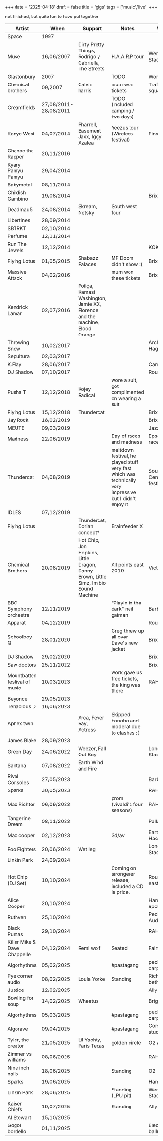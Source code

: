 +++
date = '2025-04-18'
draft = false
title = 'gigs'
tags = ['music','live']
+++

not finished, but quite fun to have put together

| Artist                        | When                  | Support                                                                              | Notes                                                                                                    | Where                                  | Price   |
| ----------------------------- | --------------------- | ------------------------------------------------------------------------------------ | -------------------------------------------------------------------------------------------------------- | -------------------------------------- | ------- |
| Space                         | 1997                  |                                                                                      |                                                                                                          |                                        |         |
| Muse                          | 16/06/2007            | Dirty Pretty Things, Rodrigo y Gabriella, The Streets                                | H.A.A.R.P tour                                                                                           | Wembley Stadium                        |         |
| Glastonbury                   | 2007                  |                                                                                      | TODO                                                                                                     | Worthy Farm                            |         |
| Chemical brothers             | 09/2007               | Calvin harris                                                                        | mum won tickets                                                                                          | Trafalgar square                       |         |
| Creamfields                   | 27/08/2011-28/08/2011 |                                                                                      | TODO (included camping / two days)                                                                       |                                        | £129.13 |
| Kanye West                    | 04/07/2014            | Pharrell, Basement Jaxx, Iggy Azalea                                                 | Yeezus tour (Wireless festival)                                                                          | Finsbury Park                          | £74.75  |
| Chance the Rapper             | 20/11/2016            |                                                                                      |                                                                                                          |                                        |         |
| Kyary Pamyu Pamyu             | 29/04/2014            |                                                                                      |                                                                                                          |                                        |         |
| Babymetal                     | 08/11/2014            |                                                                                      |                                                                                                          |                                        |         |
| Childish Gambino              | 19/08/2014            |                                                                                      |                                                                                                          | Brixton                                | £22.57  |
| Deadmau5                      | 24/08/2014            | Skream, Netsky                                                                       | South west four                                                                                          |                                        | £57.06  |
| Libertines                    | 28/09/2014            |                                                                                      |                                                                                                          |                                        |         |
| SBTRKT                        | 02/10/2014            |                                                                                      |                                                                                                          |                                        |         |
| Perfume                       | 12/11/2014            |                                                                                      |                                                                                                          |                                        |         |
| Run The Jewels                | 12/12/2014            |                                                                                      |                                                                                                          | KOKO                                   | £21.60  |
| Flying Lotus                  | 01/05/2015            | Shabazz Palaces                                                                      | MF Doom didn't show :(                                                                                   | Brixton                                |         |
| Massive Attack                | 04/02/2016            |                                                                                      | mum won these tickets                                                                                    | Brixton                                | £0      |
| Kendrick Lamar                | 02/07/2016            | Poliça, Kamasi Washington, Jamie XX, Florence and the machine, Blood Orange          |                                                                                                          |                                        |         |
| Throwing Snow                 | 10/02/2017            |                                                                                      |                                                                                                          | Archspace Haggerston                   | £9.35   |
| Sepultura                     | 02/03/2017            |                                                                                      |                                                                                                          |                                        |         |
| K.Flay                        | 28/06/2017            |                                                                                      |                                                                                                          | Camden                                 |         |
| DJ Shadow                     | 07/10/2017            |                                                                                      |                                                                                                          | Roundhouse                             |         |
| Pusha T                       | 12/12/2018            | Kojey Radical                                                                        | wore a suit, got complimented on wearing a suit                                                          |                                        | £32.87  |
| Flying Lotus                  | 15/12/2018            | Thundercat                                                                           |                                                                                                          | Brixton                                |         |
| Jay Rock                      | 18/02/2019            |                                                                                      |                                                                                                          | Brixton                                |         |
| MEUTE                         | 09/03/2019            |                                                                                      |                                                                                                          | Jazz Cafe                              |         |
| Madness                       | 22/06/2019            |                                                                                      | Day of races and madness                                                                                 | Epsom racecourse                       |         |
| Thundercat                    | 04/08/2019            |                                                                                      | meltdown festival, he played stuff very fast which was technically very impressive but I didn't enjoy it | Southbank Centre (royal festival hall) | £31.50  |
| IDLES                         | 07/12/2019            |                                                                                      |                                                                                                          |                                        |         |
| Flying Lotus                  |                       | Thundercat, Dorian concept?                                                          | Brainfeeder X                                                                                            |                                        |         |
| Chemical Brothers             | 20/08/2019            | Hot Chip, Jon Hopkins, Little Dragon, Danny Brown, Little Simz, Imibio Sound Machine | All points east 2019                                                                                     | Victoria Park                          | £69.25  |
| BBC Symphony orchestra        | 12/11/2019            |                                                                                      | "Playin in the dark" neil gaiman                                                                         | Barbican                               |         |
| Apparat                       | 04/12/2019            |                                                                                      |                                                                                                          | Roundhouse                             | £30.25  |
| Schoolboy Q                   | 28/01/2020            |                                                                                      | Greg threw up all over Dave's new jacket                                                                 | Brixton                                |         |
| DJ Shadow                     | 29/02/2020            |                                                                                      |                                                                                                          | Brixton                                |         |
| Saw doctors                   | 25/11/2022            |                                                                                      |                                                                                                          | Brixton                                |         |
| Mountbatten festival of music | 10/03/2023            |                                                                                      | work gave us free tickets, the king was there                                                            | RAH                                    | £0      |
| Beyonce                       | 29/05/2023            |                                                                                      |                                                                                                          |                                        |         |
| Tenacious D                   | 16/06/2023            |                                                                                      |                                                                                                          |                                        |         |
| Aphex twin                    |                       | Arca, Fever Ray, Actress                                                             | Skipped bonobo and moderat due to clashes :(                                                             |                                        | £58.35  |
| James Blake                   | 28/09/2023            |                                                                                      |                                                                                                          |                                        |         |
| Green Day                     | 24/06/2022            | Weezer, Fall Out Boy                                                                 |                                                                                                          | London Stadium                         |         |
| Santana                       | 07/08/2022            | Earth Wind and Fire                                                                  |                                                                                                          |                                        | £83     |
| Rival Consoles                | 27/05/2023            |                                                                                      |                                                                                                          | Barbican                               |         |
| Sparks                        | 30/05/2023            |                                                                                      |                                                                                                          | RAH                                    |         |
| Max Richter                   | 06/09/2023            |                                                                                      | prom (vivaldi's four seasons)                                                                            | RAH                                    |         |
| Tangerine Dream               | 08/11/2023            |                                                                                      |                                                                                                          | Palladium                              |         |
| Max cooper                    | 02/12/2023            |                                                                                      | 3d/av                                                                                                    | EartH Hackney                          | £23.46  |
| Foo Fighters                  | 20/06/2024            | Wet leg                                                                              |                                                                                                          | London Stadium                         | £93.67  |
| Linkin Park                   | 24/09/2024            |                                                                                      |                                                                                                          |                                        | £126    |
| Hot Chip (DJ Set)             | 10/10/2024            |                                                                                      | Coming on strongerer release, included a CD in price.                                                    | Rough trade east                       | £9.50   |
| Alice Cooper                  | 20/10/2024            |                                                                                      |                                                                                                          | Hammersmith apollo                     |         |
| Ruthven                       | 25/10/2024            |                                                                                      |                                                                                                          | Peckham Audio                          | £13.82  |
| Black Pumas                   | 29/10/2024            |                                                                                      |                                                                                                          | RAH                                    |         |
| Killer Mike & Dave Chappelle  | 04/12/2024            | Remi wolf                                                                            | Seated                                                                                                   | Fairfield Halls                        | £136.93 |
| Algorhythms                   | 05/02/2025            |                                                                                      | #pastagang                                                                                               | peckham carpet shop                    | £0      |
| Pye corner audio              | 08/02/2025            | Loula Yorke                                                                          | Standing                                                                                                 | Rich mix bethnal green                 | £17.99  |
| Justice                       | 12/02/2025            |                                                                                      |                                                                                                          | Ally Pally                             | £55.85  |
| Bowling for soup              | 14/02/2025            | Wheatus                                                                              |                                                                                                          | Brighton                               |         |
| Algorhythms                   | 05/03/2025            |                                                                                      | #pastagang                                                                                               | peckham carpet shop                    | £0      |
| Algorave                      | 09/04/2025            |                                                                                      | #pastagang                                                                                               | Corsica studios                        | £7      |
| Tyler, the creator            | 21/05/2025            | Lil Yachty, Paris Texas                                                              | golden circle                                                                                            | O2 arena                               | £146.60 |
| Zimmer vs williams            | 08/06/2025            |                                                                                      |                                                                                                          | RAH                                    |         |
| Nine inch nails               | 18/06/2025            |                                                                                      | Standing                                                                                                 | O2                                     | £91.35  |
| Sparks                        | 19/06/2025            |                                                                                      |                                                                                                          | Hammersmith                            |         |
| Linkin Park                   | 28/06/2025            |                                                                                      | Standing (LPU pit)                                                                                       | Wembley Stadium                        | £153.92 |
| Kaiser Chiefs                 | 19/07/2025            |                                                                                      | Standing                                                                                                 | Ally Pally                             | £58.69  |
| Al Stewart                    | 15/10/2025            |                                                                                      |                                                                                                          |                                        |         |
| Gogol bordello                | 01/11/2025            |                                                                                      |                                                                                                          | Electric ballroom                      |         |
